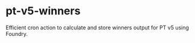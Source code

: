 # pt-v5-winners

Efficient cron action to calculate and store winners output for PT v5 using Foundry.
